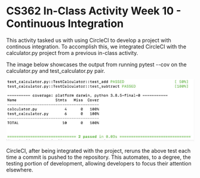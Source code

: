 # CS362 In-Class Activity Week 10 - Continuous Integration
This activity tasked us with using CircleCI to develop a project with continous integration. To accomplish this, we integrated CircleCI with the calculator.py project from a previous in-class activity.

The image below showcases the output from running pytest --cov on the calculator.py and test_calculator.py pair.

![Pytest terminal output](https://github.com/lemossc/cs362-continuous-integration/blob/master/pytest-output.png)

CircleCI, after being integrated with the project, reruns the above test each time a commit is pushed to the repository. This automates, to a degree, the testing portion of development, allowing developers to focus their attention elsewhere.
